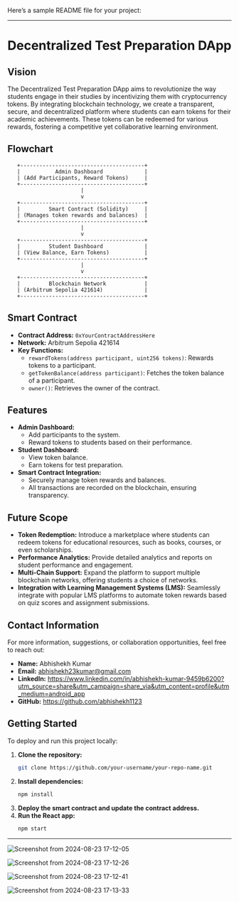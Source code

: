 Here’s a sample README file for your project:

---

# **Decentralized Test Preparation DApp**

## **Vision**
The Decentralized Test Preparation DApp aims to revolutionize the way students engage in their studies by incentivizing them with cryptocurrency tokens. By integrating blockchain technology, we create a transparent, secure, and decentralized platform where students can earn tokens for their academic achievements. These tokens can be redeemed for various rewards, fostering a competitive yet collaborative learning environment.

## **Flowchart**
```
   +---------------------------------------+
   |           Admin Dashboard             |
   | (Add Participants, Reward Tokens)     |
   +---------------------------------------+
                       |
                       v
   +---------------------------------------+
   |         Smart Contract (Solidity)     |
   | (Manages token rewards and balances)  |
   +---------------------------------------+
                       |
                       v
   +---------------------------------------+
   |         Student Dashboard             |
   | (View Balance, Earn Tokens)           |
   +---------------------------------------+
                       |
                       v
   +---------------------------------------+
   |         Blockchain Network            |
   | (Arbitrum Sepolia 421614)             |
   +---------------------------------------+
```

## **Smart Contract**
- **Contract Address:** `0xYourContractAddressHere`
- **Network:** Arbitrum Sepolia 421614
- **Key Functions:**
  - `rewardTokens(address participant, uint256 tokens)`: Rewards tokens to a participant.
  - `getTokenBalance(address participant)`: Fetches the token balance of a participant.
  - `owner()`: Retrieves the owner of the contract.

## **Features**
- **Admin Dashboard:** 
  - Add participants to the system.
  - Reward tokens to students based on their performance.
- **Student Dashboard:** 
  - View token balance.
  - Earn tokens for test preparation.
- **Smart Contract Integration:** 
  - Securely manage token rewards and balances.
  - All transactions are recorded on the blockchain, ensuring transparency.

## **Future Scope**
- **Token Redemption:** Introduce a marketplace where students can redeem tokens for educational resources, such as books, courses, or even scholarships.
- **Performance Analytics:** Provide detailed analytics and reports on student performance and engagement.
- **Multi-Chain Support:** Expand the platform to support multiple blockchain networks, offering students a choice of networks.
- **Integration with Learning Management Systems (LMS):** Seamlessly integrate with popular LMS platforms to automate token rewards based on quiz scores and assignment submissions.

## **Contact Information**
For more information, suggestions, or collaboration opportunities, feel free to reach out:

- **Name:** Abhishekh Kumar
- **Email:** abhishekh23kumar@gmail.com
- **LinkedIn:** https://www.linkedin.com/in/abhishekh-kumar-9459b6200?utm_source=share&utm_campaign=share_via&utm_content=profile&utm_medium=android_app
- **GitHub:** https://github.com/abhishekh1123

## **Getting Started**
To deploy and run this project locally:

1. **Clone the repository:**
   ```bash
   git clone https://github.com/your-username/your-repo-name.git
   ```
2. **Install dependencies:**
   ```bash
   npm install
   ```
3. **Deploy the smart contract and update the contract address.**
4. **Run the React app:**
   ```bash
   npm start
   ```

---
![Screenshot from 2024-08-23 17-12-05](https://github.com/user-attachments/assets/105daad1-5f7f-40c6-be9a-20b42e591325)

![Screenshot from 2024-08-23 17-12-26](https://github.com/user-attachments/assets/f6295a4f-91df-490b-bc5e-afe5653a0331)

![Screenshot from 2024-08-23 17-12-41](https://github.com/user-attachments/assets/8a49c7f1-430e-4841-be81-62400ad380d6)

![Screenshot from 2024-08-23 17-13-33](https://github.com/user-attachments/assets/294e8c5c-c491-4d0e-a099-60289dbf1f0a)



